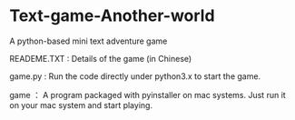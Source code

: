 # Text-game-Another-world
A python-based mini text adventure game

READEME.TXT : Details of the game (in Chinese) 

game.py : Run the code directly under python3.x to start the game.

game ： A program packaged with pyinstaller on mac systems. Just run it on your mac system and start playing.
